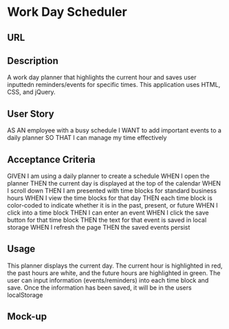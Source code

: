 # Work Day Scheduler
## URL

## Description
A work day planner that highlights the current hour and saves user inputtedn reminders/events for specific times. This application uses HTML, CSS, and jQuery.


## User Story
AS AN employee with a busy schedule
I WANT to add important events to a daily planner
SO THAT I can manage my time effectively

## Acceptance Criteria
GIVEN I am using a daily planner to create a schedule
WHEN I open the planner
THEN the current day is displayed at the top of the calendar
WHEN I scroll down
THEN I am presented with time blocks for standard business hours
WHEN I view the time blocks for that day
THEN each time block is color-coded to indicate whether it is in the past, present, or future
WHEN I click into a time block
THEN I can enter an event
WHEN I click the save button for that time block
THEN the text for that event is saved in local storage
WHEN I refresh the page
THEN the saved events persist

## Usage
This planner displays the current day.
The current hour is highlighted in red, the past hours are white, and the future hours are highlighted in green.
The user can input information (events/reminders) into each time block and save. 
Once the information has been saved, it will be in the users localStorage

## Mock-up

